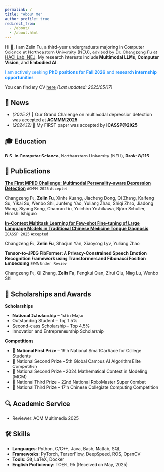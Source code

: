 ```yaml
---
permalink: /
title: "About Me"
author_profile: true
redirect_from: 
  - /about/
  - /about.html
---
```

Hi 👋, I am Zelin Fu, a third-year undergraduate majoring in Computer Science at Northeastern University (NEU), advised by [Dr. Changzeng Fu](https://sstc.neuq.edu.cn/info/1131/2662.htm) at [HACI Lab, NEU](https://sstc.neuq.edu.cn/index.htm). My research interests include **Multimodal LLMs**, **Computer Vision**, and **Embodied AI**.

<span style="color:#1E90FF;">I am actively seeking **PhD positions for Fall 2026** and **research internship opportunities**.</span>

You can find my CV [here](https://github.com/zin-Fu/Zelin-Fu.github.io/blob/master/files/resume.pdf) *(Last updated: 2025/05/17)*

## 🌟 News

- _(2025.2)_ 🎉 Our Grand Challenge on multimodal depression detection was accepted at **ACMMM 2025**
- _(2024.12)_ 🎉 My FIRST paper was accepted by **ICASSP@2025**

## 🎓 Education

**B.S. in Computer Science**, Northeastern University (NEU), **Rank: 8/115**

## 📄 Publications

**[The First MPDD Challenge: Multimodal Personality-aware Depression Detection](https://arxiv.org/abs/2505.10034)**
`ACMMM 2025` `Accepted`

Changzeng Fu, **Zelin Fu**, Xinhe Kuang, Jiacheng Dong, Qi Zhang, Kaifeng Su, Yikai Su, Wenbo Shi, Junfeng Yao, Yuliang Zhao, Shiqi Zhao, Jiadong Wang, Siyang Song, Chaoran Liu, Yuichiro Yoshikawa, Björn Schuller, Hiroshi Ishiguro

**[In-Context Multitask Learning for Few-shot Fine-tuning of Large Language Models in Traditional Chinese Medicine Tongue Diagnosis](https://ieeexplore.ieee.org/document/10887764)**
`ICASSP 2025` `Accepted`

Changzeng Fu, **Zelin Fu**, Shaojun Yan, Xiaoyong Lyv, Yuliang Zhao

**Tensor-to-JPEG FibFormer: A Privacy-Constrained Speech Emotion Recognition Framework using Transformers and Fibonacci Position Embedding**
`ESWA` `Under Review`

Changzeng Fu, Qi Zhang, **Zelin Fu**, Fengkui Qian, Zirui Qiu, Ning Lu, Wenbo Shi

## 🏅 Scholarships and Awards

**Scholarships**

- **National Scholarship** – 1st in Major
- Outstanding Student – Top 1.5%
- Second-class Scholarship – Top 4.5%
- Innovation and Entrepreneurship Scholarship

**Competitions**

- 🥇 **National First Prize** – 19th National SmartCarRace for College Students
- 🥈 National Second Prize – 5th Global Campus AI Algorithm Elite Competition
- 🥈 National Second Prize – 2024 Mathematical Contest in Modeling (MCM)
- 🥉 National Third Prize – 22nd National RoboMaster Super Combat
- 🥉 National Third Prize – 17th Chinese Collegiate Computing Competition

## 🔍 Academic Service

- Reviewer: ACM Multimedia 2025

## 🛠️ Skills

- **Languages**: Python, C/C++, Java, Bash, Matlab, SQL
- **Frameworks**: PyTorch, TensorFlow, DeepSpeed, ROS, OpenCV
- **Tools**: Git, LaTeX, Docker
- **English Proficiency**: TOEFL 95 (Received on May, 2025)
